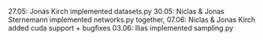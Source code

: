 27.05: Jonas Kirch implemented datasets.py
30.05: Niclas & Jonas Sternemann implemented networks.py together, 07.06: Niclas & Jonas Kirch added cuda support + bugfixes
03.06: Ilias implemented sampling.py